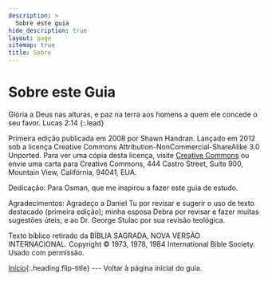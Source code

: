 ```yaml
---
description: >
  Sobre este guia
hide_description: true
layout: page
sitemap: true
title: Sobre
---
```


# Sobre este Guia
<span class="icon-quotes-left"></span><span class="bbsg_highlight">
Glória a Deus nas alturas, e paz na terra aos homens a quem ele concede o seu favor.</span><span class="icon-quotes-right"></span> Lucas 2:14
{:.lead}

Primeira edição publicada em 2008 por Shawn Handran. Lançado em 2012 sob a licença Creative Commons Attribution-NonCommercial-ShareAlike 3.0 Unported. Para ver uma cópia desta licença, visite [Creative Commons](https://creativecommons.org/licenses/by-nc-sa/3.0/) ou envie uma carta para Creative Commons, 444 Castro Street, Suite 900, Mountain View, Califórnia, 94041, EUA.

Dedicação: Para Osman, que me inspirou a fazer este guia de estudo.

Agradecimentos: Agradeço a Daniel Tu por revisar e sugerir o uso de texto destacado (primeira edição); minha esposa Debra por revisar e fazer muitas sugestões úteis; e ao Dr. George Stulac por sua revisão teológica.

Texto bíblico retirado da BÍBLIA SAGRADA, NOVA VERSÃO INTERNACIONAL. Copyright © 1973, 1978, 1984 International Bible Society. Usado com permissão.

[Início](README.md){:.heading.flip-title} --- Voltar à página inicial do guia.